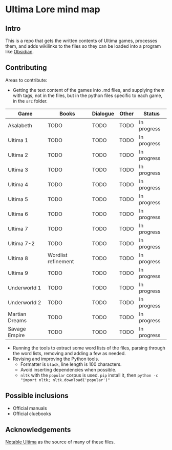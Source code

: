 # Ultima Lore mind map

## Intro

This is a repo that gets the written contents of Ultima games, processes them, and adds wikilinks to the files
so they can be loaded into a program like [Obsidian](https://obsidian.md).

## Contributing

Areas to contribute:

* Getting the text content of the games into .md files, and supplying them with tags, not in the files, but
  in the python files specific to each game, in the `src` folder.

| Game           | Books               | Dialogue | Other | Status      |
|----------------|---------------------|----------|-------|-------------|
| Akalabeth      | TODO                | TODO     | TODO  | In progress |
| Ultima 1       | TODO                | TODO     | TODO  | In progress |  
| Ultima 2       | TODO                | TODO     | TODO  | In progress |  
| Ultima 3       | TODO                | TODO     | TODO  | In progress |  
| Ultima 4       | TODO                | TODO     | TODO  | In progress |  
| Ultima 5       | TODO                | TODO     | TODO  | In progress |  
| Ultima 6       | TODO                | TODO     | TODO  | In progress |  
| Ultima 7       | TODO                | TODO     | TODO  | In progress |  
| Ultima 7-2     | TODO                | TODO     | TODO  | In progress |  
| Ultima 8       | Wordlist refinement | TODO     | TODO  | In progress |  
| Ultima 9       | TODO                | TODO     | TODO  | In progress |  
| Underworld 1   | TODO                | TODO     | TODO  | In progress |  
| Underworld 2   | TODO                | TODO     | TODO  | In progress |  
| Martian Dreams | TODO                | TODO     | TODO  | In progress |  
| Savage Empire  | TODO                | TODO     | TODO  | In progress |  


* Running the tools to extract some word lists of the files, parsing through the word lists, removing and
  adding a few as needed.
* Revising and improving the Python tools.
  * Formatter is `black`, line length is 100 characters.
  * Avoid inserting dependencies when possible.
  * `nltk` with the `popular` corpus is used. `pip` install it, then `python -c "import nltk; nltk.download('popular')"`

## Possible inclusions

* Official manuals
* Official cluebooks

## Acknowledgements

[Notable Ultima](https://www.notableultima.com/) as the source of many of these files.